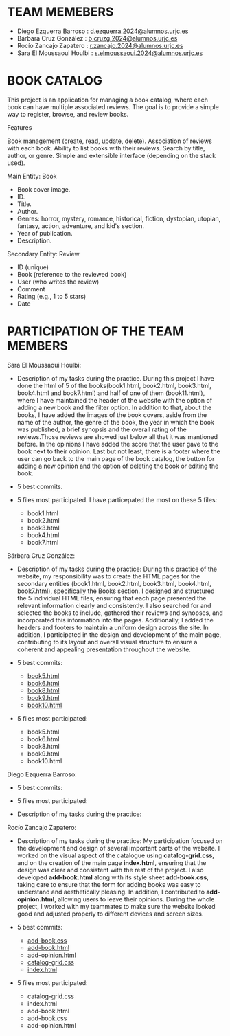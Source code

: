 # TEAM MEMEBERS #
- Diego Ezquerra Barroso : d.ezquerra.2024@alumnos.urjc.es
- Bárbara Cruz González : b.cruzg.2024@alumnos.urjc.es
- Rocío Zancajo Zapatero : r.zancajo.2024@alumnos.urjc.es
- Sara El Moussaoui Houlbi  : s.elmoussaoui.2024@alumnos.urjc.es
  
# BOOK CATALOG #

This project is an application for managing a book catalog, where each book can have multiple associated reviews.
The goal is to provide a simple way to register, browse, and review books.

Features

Book management (create, read, update, delete).
Association of reviews with each book.
Ability to list books with their reviews.
Search by title, author, or genre.
Simple and extensible interface (depending on the stack used).

Main Entity:
Book
- Book cover image.
- ID.
- Title.
- Author.
- Genres: horror, mystery, romance, historical, fiction, dystopian, utopian, fantasy, action, adventure, and kid's section.
- Year of publication.
- Description.
  
Secondary Entity:
Review
- ID (unique)
- Book (reference to the reviewed book)
- User (who writes the review)
- Comment
- Rating (e.g., 1 to 5 stars)
- Date
# PARTICIPATION OF THE TEAM MEMBERS #

Sara El Moussaoui Houlbi:

- Description of my tasks during the practice.
 During this project I have done the html of 5 of the books(book1.html, book2.html, book3.html, book4.html and book7.html) and half of one of them (book11.html), where I have maintained the header of the website with the option of adding a new book and the filter option. In addition to that, about the books, I have added the images of the book covers, aside from the name of the author, the genre of the book, the year in which the book was published, a brief synopsis and the overall rating of the reviews.Those reviews are showed just below all that it was mantioned before. In the opinions I have added the score that the user gave to the book next to their opinion. Last but not least, there is a footer where the user can go back to the main page of the book catalog, the button for adding a new opinion and the option of deleting the book or editing the book. 

- 5 best commits.
  

- 5 files most participated.
  I have particepated the most on these 5 files:
   - book1.html
   - book2.html
   - book3.html
   - book4.html
   - book7.html
    
Bárbara Cruz González:
- Description of my tasks during the practice: During this practice of the website, my responsibility was to create the HTML pages for the secondary entities (book1.html, book2.html, book3.html, book4.html, book7.html), specifically the Books section. I designed and structured the 5 individual HTML files, ensuring that each page presented the relevant information clearly and consistently. I also searched for and selected the books to include, gathered their reviews and synopses, and incorporated this information into the pages. Additionally, I added the headers and footers to maintain a uniform design across the site. In addition, I participated in the design and development of the main page, contributing to its layout and overall visual structure to ensure a coherent and appealing presentation throughout the website.

- 5 best commits:
    - [book5.html](https://github.com/CodeURJC-FW-2025-26/webapp07/commit/923ede16ad8e2e5820a68f6eaa1676a75eb26bb1)
    - [book6.html](https://github.com/CodeURJC-FW-2025-26/webapp07/commit/7b2b36c3e1a76b37eec089027b3fadb097a3ec37)
    - [book8.html](https://github.com/CodeURJC-FW-2025-26/webapp07/commit/84709f325b3feaf4396e9426361cc3f413925ecb)
    - [book9.html](https://github.com/CodeURJC-FW-2025-26/webapp07/commit/70b962b9e911b13dcd617a3f9ab5970ac1ad42ef)
    - [book10.html](https://github.com/CodeURJC-FW-2025-26/webapp07/commit/d009fdcebfc8262947fe1254a88e3e359fb725a6)

- 5 files most participated:
   - book5.html
   - book6.html
   - book8.html
   - book9.html
   - book10.html



Diego Ezquerra Barroso:

- 5 best commits:

- 5 files most participated:

- Description of my tasks during the practice:

Rocío Zancajo Zapatero:

- Description of my tasks during the practice: 
My participation focused on the development and design of several important parts of the website. I worked on the visual aspect of the catalogue using **catalog-grid.css**, and on the creation of the main page **index.html**, ensuring that the design was clear and consistent with the rest of the project. I also developed **add-book.html** along with its style sheet **add-book.css**, taking care to ensure that the form for adding books was easy to understand and aesthetically pleasing. In addition, I contributed to **add-opinion.html**, allowing users to leave their opinions. During the whole project, I worked with my teammates to make sure the website looked good and adjusted properly to different devices and screen sizes. 

- 5 best commits:
  - [add-book.css](https://github.com/CodeURJC-FW-2025-26/webapp07/commit/5098faa01bc57018ef4ff18a9f0a1d3bf9d3dfa9)
  - [add-book.html](https://github.com/CodeURJC-FW-2025-26/webapp07/commit/762ef5eefab166e1c9674fd3fff5ba3839510d65)
  - [add-opinion.html](https://github.com/CodeURJC-FW-2025-26/webapp07/commit/a4ab5b5e0522a0453572dec7066764bb9c2c23f6)
  - [catalog-grid.css](https://github.com/CodeURJC-FW-2025-26/webapp07/commit/4912d8a272498d5feaafa5dbc01cebf9b273461b)
  - [index.html](https://github.com/CodeURJC-FW-2025-26/webapp07/commit/9586a7681ded2b68d99e1b09d52239404ec5eaf7)

- 5 files most participated:

  - catalog-grid.css
  - index.html
  - add-book.html
  - add-book.css
  - add-opinion.html







